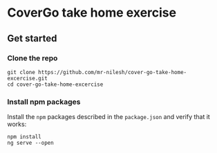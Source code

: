 # CoverGo take home exercise

## Get started

### Clone the repo

```shell
git clone https://github.com/mr-nilesh/cover-go-take-home-excercise.git
cd cover-go-take-home-excercise
```

### Install npm packages

Install the `npm` packages described in the `package.json` and verify that it works:

```shell
npm install
ng serve --open
```
